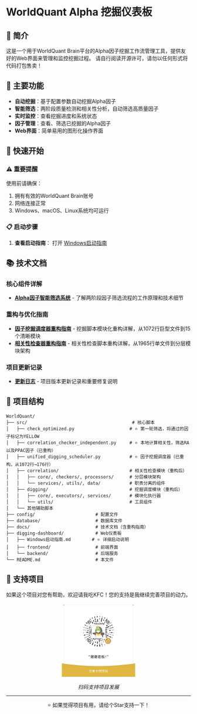 # WorldQuant Alpha 挖掘仪表板

## 📖 简介
这是一个用于WorldQuant Brain平台的Alpha因子挖掘工作流管理工具，提供友好的Web界面来管理和监控挖掘过程。
请自行阅读开源许可，请勿以任何形式将代码打包售卖！

## 🎯 主要功能
- **自动挖掘**：基于配置参数自动挖掘Alpha因子
- **智能筛选**：两阶段质量检测和相关性分析，自动筛选高质量因子
- **实时监控**：查看挖掘进度和系统状态
- **因子管理**：查看、筛选已挖掘的Alpha因子
- **Web界面**：简单易用的图形化操作界面

## 🚀 快速开始

### ⚠️ 重要提醒
使用前请确保：
1. 拥有有效的WorldQuant Brain账号
2. 网络连接正常
3. Windows、macOS、Linux系统均可运行

### 📋 启动步骤
1. **查看启动指南**：
打开 [Windows启动指南](digging-dashboard/Windows启动指南.md)

## 📚 技术文档

### 核心组件详解
- **[Alpha因子智能筛选系统](docs/ALPHA_SCREENING_SYSTEM_GUIDE.md)** - 了解两阶段因子筛选流程的工作原理和技术细节

### 重构与优化指南
- **[因子挖掘调度器重构指南](docs/DIGGING_SCHEDULER_REFACTOR_GUIDE.md)** - 挖掘脚本模块化重构详解，从1072行巨型文件到15个清晰模块
- **[相关性检查器重构指南](docs/CORRELATION_CHECKER_REFACTOR_GUIDE.md)** - 相关性检查脚本重构详解，从1965行单文件到分层模块架构

### 项目更新记录
- **[更新日志](docs/更新日志.md)** - 项目版本更新记录和重要修复说明

## 📁 项目结构
```
WorldQuant/
├── src/                          				# 核心脚本
│   ├── check_optimized.py                     # ⭐ 第一轮筛选，将通过的因子标记为YELLOW
│   ├── correlation_checker_independent.py     # ⭐ 本地计算相关性，筛选RA以及PPAC因子（已重构）
│   ├── unified_digging_scheduler.py           # ⭐ 因子挖掘调度器（已重构，从1072行→176行）
│   ├── correlation/                           # 相关性检查模块（重构后）
│   │   ├── core/, checkers/, processors/      # 分层模块架构
│   │   └── services/, utils/, data/           # 职责分离的组件
│   ├── digging/                               # 挖掘调度模块（重构后）
│   │   ├── core/, executors/, services/       # 模块化执行器
│   │   └── utils/                             # 工具组件
│   └── 其他辅助脚本
├── config/                       # 配置文件
├── database/                     # 数据库文件
├── docs/                         # 技术文档（含重构指南）
├── digging-dashboard/            # Web仪表板
│   ├── Windows启动指南.md        # ⭐ 详细启动说明
│   ├── frontend/                 # 前端界面
│   └── backend/                  # 后端服务
└── README.md                     # 本文件
```

## 💖 支持项目

如果这个项目对您有帮助，欢迎请我吃KFC！您的支持是我继续完善项目的动力。

<div align="center">
  <img src="img/48e4fdf5114cf55b8252e3b7eb6b5347.png" alt="赞赏码" width="200"/>
  <p><em>扫码支持项目发展</em></p>
</div>

---

<div align="center">
  <p>⭐ 如果觉得项目有用，请给个Star支持一下！</p>
</div>
